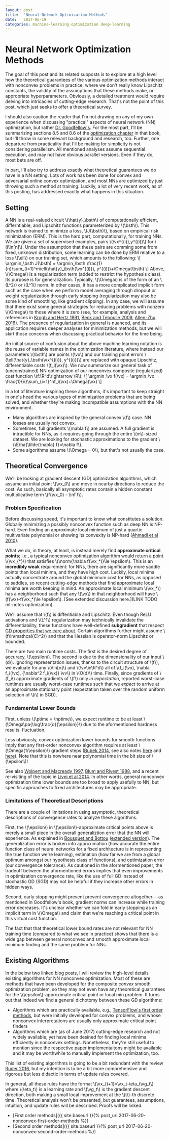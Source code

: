 ```yaml
---
layout: post
title:  "Neural Network Optimization Methods"
date:   2017-06-19
categories: machine-learning optimization deep-learning
---
```


# Neural Network Optimization Methods

The goal of this post and its related subposts is to explore at a high level how the theoretical guarantees of the various optimization methods interact with nonconvex problems in practice, where we don't really know Lipschitz constants, the validity of the assumptions that these methods make, or appropriate hyperparameters. Obviously, a detailed treatment would require delving into intricacies of cutting-edge research. That's not the point of this post, which just seeks to offer a theoretical survey.

I should also caution the reader that I'm not drawing on any of my own experience when discussing "practical" aspects of neural network (NN) optimization, but rather [Dr. Goodfellow's](http://www.deeplearningbook.org/). For the most part, I'll be summarizing sections 8.5 and 8.6 of the [optimization chapter](http://www.deeplearningbook.org/contents/optimization.html) in that book, but I'll throw in some relevant background and research, too. Further, one departure from practicality that I'll be making for simplicity is not considering parallelism. All mentioned analyses assume sequential execution, and may not have obvious parallel versions. Even if they do, most bets are off.

In part, I'll also try to address exactly what theoretical guarantees we do have in a NN setting. Lots of work has been done for convex and adversarial online convex optimization, and most NNs are optimized by just throwing such a method at training. Luckily, a lot of very recent work, as of this posting, has addressed exactly what happens in this situation.

## Setting

A NN is a real-valued circuit \\(\hat{y}_\bsth\\) of computationally efficient, differntiable, and Lipschitz functions parameterized by \\(\bsth\\). This network is trained to minimize a loss, \\(J(\bsth)\\), based on empirical risk minimization (ERM). This is the hard part, computationally, for training NNs. We are given a set of supervised examples, pairs \\(\vx^{(i)},y^{(i)}\\) for \\(i\in[n]\\). Under the assumption that these pairs are comming some from fixed, unknown distribution, some learning can be done by ERM relative to a loss \\(\ell\\) on our training set, which amounts to the following:
\\[
\argmin\_\bsth J(\bsth) = \argmin\_\bsth \frac{1}{n}\sum\_{i=1}^m\ell(\hat{y}\_\bsth(\vx^{(i)}), y^{(i)})+\Omega(\bsth)
\\]
Above, \\(\Omega\\) is a regularization term (added to restrict the hypothesis class). Its purpose is for generalization. Typically, \\(\Omega\\) is of the form of an \\(L^2\\) or \\(L^1\\) norm. In other cases, it has a more complicated implicit form such as the case when we perform model averaging through dropout or weight regularization through early stopping (regularization may also be some kind of smoothing, like gradient clipping). In any case, we will assume that there exist some general strategies for reducing problems with nonzero \\(\Omega\\) to those where it is zero (see, for example, analysis and references in [Krogh and Hertz 1991](https://papers.nips.cc/paper/563-a-simple-weight-decay-can-improve-generalization), [Beck and Teboulle 2009](http://epubs.siam.org/doi/abs/10.1137/080716542), [Allen-Zhu 2016](https://arxiv.org/abs/1603.05953)). The presence of regularization in general is nuanced, and its application requires deeper analyses for minimization methods, but we will skirt those concerns when discussing practical behavior for the time being.

An initial source of confusion about the above machine learning notation is the reuse of variable names in the optimization literature, where instead our parameters \\(\bsth\\) are points \\(\vx\\) and our training point errors \\(\ell(\hat{y}\_\bsth(\vx^{(i)}), y^{(i)})\\) are replaced with opaque Lipschitz, differentiable costs \\(f_i(\vx)\\). We now summarize our general task of (unconstrained) NN optimization of our nonconvex composite (regularized) cost function \\(f:\R^d\rightarrow \R\\):
\\[
\argmin\_\vx f(\vx) = \argmin\_\vx \frac{1}{n}\sum\_{i=1}^nf\_i(\vx)+\Omega(\vx)
\\]

In a lot of literature inspiring these algorithms, it's important to keep straight in one's head the various types of minimization problems that are being solved, and whether they're making incompatible assumptions with the NN environment.

* Many algorithms are inspired by the general convex \\(f\\) case. NN losses are usually not convex.
* Sometimes, full gradients \\(\nabla f\\) are assumed. A full gradient is intractible for NNs, as it requires going through the entire \\(m\\)-sized dataset. We are looking for stochastic approximations to the gradient \\(\E\ha{\tilde{\nabla} f}=\nabla f\\).
* Some algorithms assume \\(\Omega = 0\\), but that's not usually the case.

## Theoretical Convergence

We'll be looking at gradient descent (GD) optimization algorithms, which assume an initial point \\(\vx\_0\\) and move in nearby directions to reduce the cost. As such, basically all asymptotic rates contain a hidden constant multiplicative term \\(f(\vx\_0) - \inf f\\).

### Problem Specification

Before discussing speed, it's important to know what constitutes a solution. Globally minimizing a possibly nonconvex function such as deep NN is NP-hard. Even finding an approximate local minimum of just a quartic multivariate polynomial or showing its convexity is NP-hard ([Ahmadi et al 2010](https://arxiv.org/abs/1012.1908)).

What we do, in theory, at least, is instead merely find **approximate critical points**; i.e., a typical nonconvex optimization algorithm would return a point \\(\vx\_{\*}\\) that satisfies \\(\norm{\nabla f(\vx\_\*)}\le \epsilon\\). This is an **incredibly weak** requirement: for NNs, there are significantly more saddle points than local minima, and they have high cost. Luckily, local minima actually concentrate around the global minimum cost for NNs, as opposed to saddles, so recent cutting-edge methods that find approximate local minima are worth keeping in mind. An approximate local minimum \\(\vx\_*\\) has a neighborhood such that any \\(\vx\\) in that neighborhood will have \\(f(\vx)-f(\vx\_\*)\le \epsilon\\). [See extended discussion here.](LINK TODO ml-notes optimization)

We'll assume that \\(f\\) is diffentiable and Lipschitz. Even though ReLU activations and \\(L^1\\) regularization may technically invalidate the differentiability, these functions have well-defined **subgradient** that respect [GD properties that we care about](http://web.stanford.edu/class/msande318/notes/notes-first-order-nonsmooth.pdf). Certain algorithms further might assume \\(f\in\mathcal{C}^2\\) and that the Hessian is operator-norm Lipschitz or bounded.

There are two main runtime costs. The first is the desired degree of accuracy, \\(\epsilon\\). The second is due to the dimensionality of our input \\(d\\). Ignoring representation issues, thanks to the circuit structure of \\(f\\), we evaluate for any \\(i\in[n]\\) and \\(\vv\in\R^d\\) all of \\(f\_i(\vx), \nabla f\_i(\vx), {\\nabla^2 f_i(\vx)} \vv\\) in \\(O(d)\\) time. Finally, since gradients of \\(f\_i\\) approximate gradients of \\(f\\) only *in expectation*, reported worst-case runtimes are usually worst-case runtimes such that we *expect* to arrive at an approximate stationary point (expectation taken over the random uniform selection of \\(i\\) in SGD).

### Fundamental Lower Bounds

First, unless \\(\ptime = \nptime\\), we expect runtime to be at least \\(\Omega\pa{\log\frac{d}{\epsilon}}\\) due to the aformentioned hardness results.
fluctuation.

Less obviously, convex optimization lower bounds for smooth functions imply that any first-order nonconvex algorithm requires at least \\(\Omega(1/\epsilon)\\) gradient steps ([Bubek 2014](https://arxiv.org/abs/1405.4980), see also notes [here](http://www.stat.cmu.edu/~larry/=sml/optrates.pdf) and [here](http://www.cs.cmu.edu/~suvrit/teach/aaditya_lect23.pdf)). Note that this is nowhere near polynomial time in the bit size of \\(\epsilon\\)!

See also [Wolpert and Macready 1997](http://ieeexplore.ieee.org/document/585893/), [Blum and Rivest 1988](https://papers.nips.cc/paper/125-training-a-3-node-neural-network-is-np-complete), and a recent re-visiting of the topic in [Livni et al 2014](https://arxiv.org/abs/1410.1141). In other words, general nonconvex optimization time lower bounds are too broad to apply usefully to NN, but specific approaches to fixed architectures may be appropriate.

### Limitations of Theoretical Descriptions

There are a couple of limitations in using asymptotic, theoretical descriptions of convergence rates to analyze these algorithms.

First, the \\(\epsilon\\) in \\(\epsilon\\)-approximate critical points above is merely a small piece in the overall generaliztion error that the NN will experience. As explained in [Bousquet and Bottou](https://papers.nips.cc/paper/3323-the-tradeoffs-of-large-scale-learning) ([extended version](http://leon.bottou.org/papers/bottou-bousquet-2011)). The generalization error is broken into approximation (how accurate the entire function class of neural networks for a fixed architecture is in representing the true function we're learning), estimation (how far we are from a global optimum amongst our hypothesis class of functions), and optimization error (our convergence tolerance). As cautioned in the aformentioned paper, the tradeoff between the aformentioned errors implies that even improvements in optimization convergence rate, like the use of full GD instead of stochastic GD (SGD) may not be helpful if they increase other errors in hidden ways.

Second, early stopping might prevent prevent convergence altogether---as mentioned in Goodfellow's book, gradient norms can increase while training error decreases. It's unclear whether we can fold in early stopping as an implicit term in \\(\Omega\\) and claim that we're reaching a critical point in this virtual cost function. 

The fact that that theoretical lower bound rates are not relevant for NN training time (compared to what we see in practice) shows that there is a wide gap between general nonconvex and smooth approximate local minimum finding and the same problem for NNs. 

## Existing Algorithms

In the below two linked blog posts, I will review the high-level details existing algorithms for NN nonconvex optimization. Most of these are methods that have been developed for the composite *convex* smooth optimization problem, so they may not even have any theoretical guarantees for the \\(\epsilon\\)-approximate critical point or local min problem. It turns out that indeed we find a general dichotomy between these GD algorithms:

* Algorithms which are practically available, e.g., [TensorFlow's first order methods](https://www.tensorflow.org/api_guides/python/train), but were initially developed for convex problems, and whose nonconvex interpretations are usually only approximate critical point finders
* Algorithms which are (as of June 2017) cutting-edge research and not widely available, yet have been desined for finding local minima efficiently in nonconvex settings. Nonetheless, they're still useful to mention since the respective paper implementaitons might be available and it may be worthwhile to manually implement the optimization, too.

This list of existing algorithms is going to be a bit redundant with the review [Ruder 2016](https://arxiv.org/abs/1609.04747), but my intention is to be a bit more comprehensive and rigorous but less didactic in terms of update rules covered.

In general, all these rules have the format \\(\vx\_{t+1}=\vx\_t-\eta\_t\vg\_t\\) where \\(\eta\_t\\) is a learning rate and \\(\vg\_t\\) is the gradient descent direction, both making a small local improvement at the \\(t\\)-th discrete time. Theoretical analysis won't be presented, but guarantees, assumptions, intuition, and update rules will be described. Proofs will be linked.

* [First order methods]({{ site.baseurl }}{% post_url 2017-06-20-nonconvex-first-order-methods %})
* [Second order methods]({{ site.baseurl }}{% post_url 2017-06-20-nonconvex-second-order-methods %})

